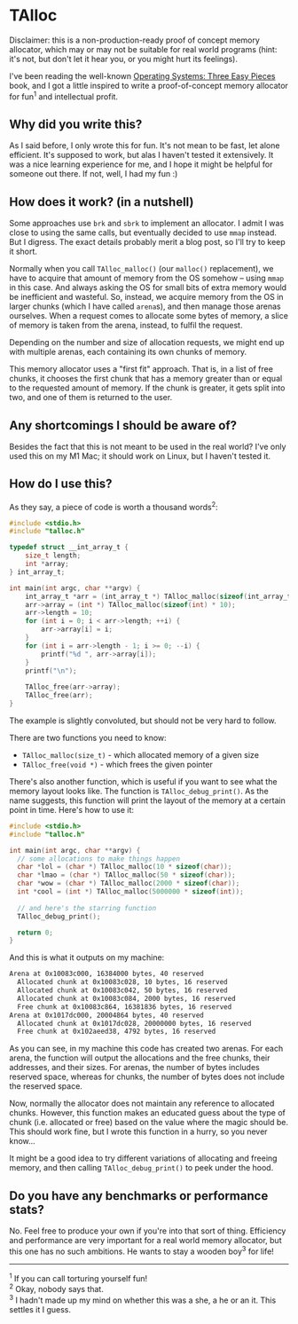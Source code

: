 # TAlloc
Disclaimer: this is a non-production-ready proof of concept memory allocator, which may or may not be suitable for real world programs (hint: it's not, but don't let it hear you, or you might hurt its feelings).

I've been reading the well-known [Operating Systems: Three Easy Pieces](https://pages.cs.wisc.edu/~remzi/OSTEP/) book, and I got a little inspired to write a proof-of-concept memory allocator for fun<sup>1</sup> and intellectual profit.

## Why did you write this?
As I said before, I only wrote this for fun. It's not mean to be fast, let alone efficient. It's supposed to work, but alas I haven't tested it extensively. It was a nice learning experience for me, and I hope it might be helpful for someone out there. If not, well, I had my fun :)

## How does it work? (in a nutshell)

Some approaches use `brk` and `sbrk` to implement an allocator. I admit I was close to using the same calls, but eventually decided to use `mmap` instead. But I digress. The exact details probably merit a blog post, so I'll try to keep it short.

Normally when you call `TAlloc_malloc()` (our `malloc()` replacement), we have to acquire that amount of memory from the OS somehow – using `mmap` in this case. And always asking the OS for small bits of extra memory would be inefficient and wasteful. So, instead, we acquire memory from the OS in larger chunks (which I have called `arena`s), and then manage those arenas ourselves. When a request comes to allocate some bytes of memory, a slice of memory is taken from the arena, instead, to fulfil the request.

Depending on the number and size of allocation requests, we might end up with multiple arenas, each containing its own chunks of memory.

This memory allocator uses a "first fit" approach. That is, in a list of free chunks, it chooses the first chunk that has a memory greater than or equal to the requested amount of memory. If the chunk is greater, it gets split into two, and one of them is returned to the user.

## Any shortcomings I should be aware of?

Besides the fact that this is not meant to be used in the real world? I've only used this on my M1 Mac; it should work on Linux, but I haven't tested it.

## How do I use this?

As they say, a piece of code is worth a thousand words<sup>2</sup>:

```c
#include <stdio.h>
#include "talloc.h"

typedef struct __int_array_t {
    size_t length;
    int *array;
} int_array_t;

int main(int argc, char **argv) {
    int_array_t *arr = (int_array_t *) TAlloc_malloc(sizeof(int_array_t));
    arr->array = (int *) TAlloc_malloc(sizeof(int) * 10);
    arr->length = 10;
    for (int i = 0; i < arr->length; ++i) {
        arr->array[i] = i;
    }
    for (int i = arr->length - 1; i >= 0; --i) {
        printf("%d ", arr->array[i]);
    }
    printf("\n");
    
    TAlloc_free(arr->array);
    TAlloc_free(arr);
}
```

The example is slightly convoluted, but should not be very hard to follow.

There are two functions you need to know:
 - `TAlloc_malloc(size_t)` - which allocated memory of a given size
 - `TAlloc_free(void *)` - which frees the given pointer

There's also another function, which is useful if you want to see what the memory layout looks like. The function is `TAlloc_debug_print()`. As the name suggests, this function will print the layout of the memory at a certain point in time. Here's how to use it:

```c
#include <stdio.h>
#include "talloc.h"

int main(int argc, char **argv) {
  // some allocations to make things happen
  char *lol = (char *) TAlloc_malloc(10 * sizeof(char));
  char *lmao = (char *) TAlloc_malloc(50 * sizeof(char));
  char *wow = (char *) TAlloc_malloc(2000 * sizeof(char));
  int *cool = (int *) TAlloc_malloc(5000000 * sizeof(int));
  
  // and here's the starring function
  TAlloc_debug_print();

  return 0;
}
```

And this is what it outputs on my machine:

```txt
Arena at 0x10083c000, 16384000 bytes, 40 reserved
  Allocated chunk at 0x10083c028, 10 bytes, 16 reserved
  Allocated chunk at 0x10083c042, 50 bytes, 16 reserved
  Allocated chunk at 0x10083c084, 2000 bytes, 16 reserved
  Free chunk at 0x10083c864, 16381836 bytes, 16 reserved
Arena at 0x1017dc000, 20004864 bytes, 40 reserved
  Allocated chunk at 0x1017dc028, 20000000 bytes, 16 reserved
  Free chunk at 0x102aeed38, 4792 bytes, 16 reserved
```

As you can see, in my machine this code has created two arenas. For each arena, the function will output the allocations and the free chunks, their addresses, and their sizes. For arenas, the number of bytes includes reserved space, whereas for chunks, the number of bytes does not include the reserved space.

Now, normally the allocator does not maintain any reference to allocated chunks. However, this function makes an educated guess about the type of chunk (i.e. allocated or free) based on the value where the magic should be. This should work fine, but I wrote this function in a hurry, so you never know...

It might be a good idea to try different variations of allocating and freeing memory, and then calling `TAlloc_debug_print()` to peek under the hood.

## Do you have any benchmarks or performance stats?

No. Feel free to produce your own if you're into that sort of thing. Efficiency and performance are very important for a real world memory allocator, but this one has no such ambitions. He wants to stay a wooden boy<sup>3</sup> for life!

---
<sup>1</sup> If you can call torturing yourself fun!  
<sup>2</sup> Okay, nobody says that.  
<sup>3</sup> I hadn't made up my mind on whether this was a she, a he or an it. This settles it I guess.
